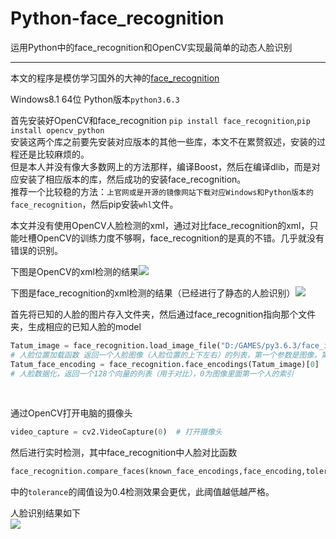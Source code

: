 # Python-face_recognition
运用Python中的face_recognition和OpenCV实现最简单的动态人脸识别
*****

本文的程序是模仿学习国外的大神的[face_recognition](https://github.com/ageitgey/face_recognition)

Windows8.1 64位 Python版本`python3.6.3`<br>


首先安装好OpenCV和face_recognition  `pip install face_recognition`,`pip install opencv_python`<br>
安装这两个库之前要先安装对应版本的其他一些库，本文不在累赘叙述，安装的过程还是比较麻烦的。<br>
但是本人并没有像大多数网上的方法那样，编译Boost，然后在编译dlib，而是对应安装了相应版本的库，然后成功的安装face_recognition。<br>
推荐一个比较稳的方法：`上官网或是开源的镜像网站下载对应Windows和Python版本的face_recognition`，然后pip安装`whl`文件。<br>


本文并没有使用OpenCV人脸检测的xml，通过对比face_recognition的xml，只能吐槽OpenCV的训练力度不够啊，face_recognition的是真的不错。几乎就没有错误的识别。<br>

下图是OpenCV的xml检测的结果![](https://github.com/J-crow/Python-face_recognition/blob/master/image/me.jpg)<br>

下图是face_recognition的xml检测的结果（已经进行了静态的人脸识别）![](https://github.com/J-crow/Python-face_recognition/blob/master/image/mayun.jpg)<br>



首先将已知的人脸的图片存入文件夹，然后通过face_recognition指向那个文件夹，生成相应的已知人脸的model<br>
```python
Tatum_image = face_recognition.load_image_file("D:/GAMES/py3.6.3/face_id/known/jt.jpg") 
# 人脸位置加载函数 返回一个人脸图像（人脸位置的上下左右）的列表，第一个参数是图像，第二个参数是多少倍的上采样图像寻找面孔，数字越大，寻找较小的面孔，第三个参数是人脸检测模型，默认是hog
Tatum_face_encoding = face_recognition.face_encodings(Tatum_image)[0] 
# 人脸数据化，返回一个128个向量的列表（用于对比），0为图像里面第一个人的索引
```
<br>



通过OpenCV打开电脑的摄像头<br>
```python
video_capture = cv2.VideoCapture(0)  # 打开摄像头
```
然后进行实时检测，其中face_recognition中人脸对比函数
```python
face_recognition.compare_faces(known_face_encodings,face_encoding,tolerance=0.4)
```
中的`tolerance`的阈值设为0.4检测效果会更优，此阈值越低越严格。<br>

人脸识别结果如下<br>
![](https://github.com/J-crow/Python-face_recognition/blob/master/image/face1.gif)
